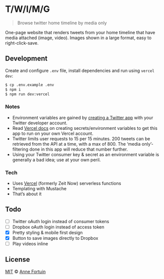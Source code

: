 # T/W/I/M/G

> Browse twitter home timeline by media only

One-page website that renders tweets from your home timeline that have media attached (image, video). Images shown in a large format, easy to right-click-save.

## Development
Create and configure `.env` file, install dependencies and run using `vercel dev`:

```bash
$ cp .env.example .env
$ npm i
$ npm run dev:vercel
```

### Notes
- Environment variables are gained by [creating a Twitter app](https://developer.twitter.com/en/apps/create) with your Twitter developer account.
- Read [Vercel docs](https://vercel.com/docs/cli#commands/secrets) on creating secrets/environment variables to get this app to run on your own Vercel account.
- Twitter limits user requests to 15 per 15 minutes. 200 tweets can be retrieved from the API at a time, with a max of 800. The ‘media only’-filtering done in this app will reduce that number further.
- Using your Twitter consumer key & secret as an environment variable is generally a bad idea; use at your own peril.

### Tech
- Uses [Vercel](https://vercel.com/) (formerly Zeit Now) serverless functions
- Templating with Mustache
- That’s about it

## Todo
- [ ] Twitter oAuth login instead of consumer tokens
- [ ] Dropbox oAuth login instead of access token
- [x] Pretty styling & mobile first design
- [x] Button to save images directly to Dropbox
- [ ] Play videos inline

## License
[MIT](license) © [Anne Fortuin](https://phortuin.nl/)
